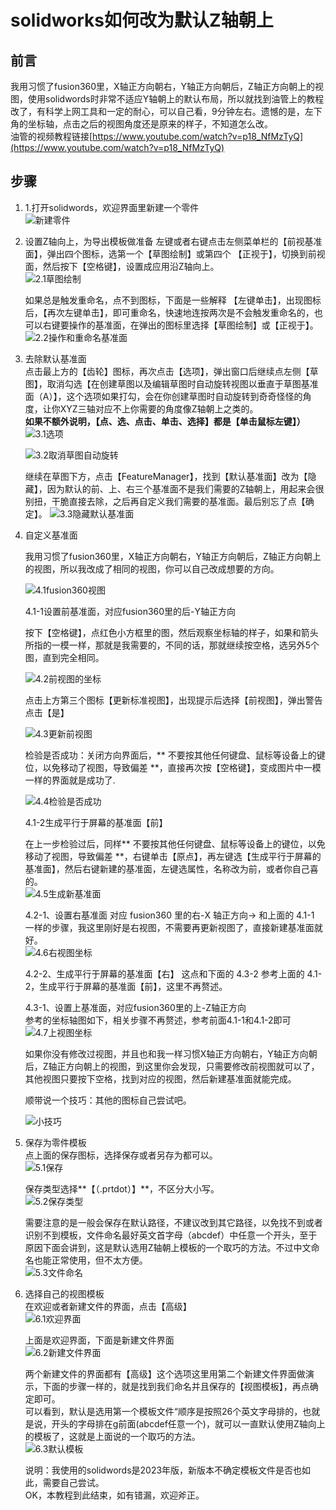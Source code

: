 # solidworks如何改为默认Z轴朝上

## 前言
 我用习惯了fusion360里，X轴正方向朝右，Y轴正方向朝后，Z轴正方向朝上的视图，使用solidwords时非常不适应Y轴朝上的默认布局，所以就找到油管上的教程改了，有科学上网工具和一定的耐心，可以自己看，9分钟左右。遗憾的是，左下角的坐标轴，点击之后的视图角度还是原来的样子，不知道怎么改。  
    油管的视频教程链接[https://www.youtube.com/watch?v=p18_NfMzTyQ](https://www.youtube.com/watch?v=p18_NfMzTyQ)


## 步骤
1. 1.打开solidwords，欢迎界面里新建一个零件  
    ![新建零件](./images/1新建.png)  
    
2. 设置Z轴向上，为导出模板做准备
    左键或者右键点击左侧菜单栏的【前视基准面】，弹出四个图标，选第一个【草图绘制】或第四个 【正视于】，切换到前视面，然后按下【空格键】，设置成应用沿Z轴向上。  
    ![2.1草图绘制](./images/2.1设置Z轴向上.png)  

    如果总是触发重命名，点不到图标，下面是一些解释
    【左键单击】，出现图标后，【再次左键单击】，即可重命名，快速地连按两次是不会触发重命名的，也可以右键要操作的基准面，在弹出的图标里选择【草图绘制】或【正视于】。  
    ![2.2操作和重命名基准面](./images/2.2操作和重命名.png)

3. 去除默认基准面  
    点击最上方的【齿轮】图标，再次点击【选项】，弹出窗口后继续点左侧【草图】，取消勾选【在创建草图以及编辑草图时自动旋转视图以垂直于草图基准面（A）】，这个选项如果打勾，会在你创建草图时自动旋转到奇奇怪怪的角度，让你XYZ三轴对应不上你需要的角度像Z轴朝上之类的。  
    **如果不额外说明，【点、选、点击、单击、选择】都是【单击鼠标左键】）**
    ![3.1选项](./images/3.1打开选项.png)  

    ![3.2取消草图自动旋转](./images/3.2取消草图自动旋转.png)  

    继续在草图下方，点击【FeatureManager】，找到【默认基准面】改为【隐藏】，因为默认的前、上、右三个基准面不是我们需要的Z轴朝上，用起来会很别扭，干脆直接去除，之后再自定义我们需要的基准面。最后别忘了点【确定】。
    ![3.3隐藏默认基准面](./images/3.3隐藏默认基准面.png)  


4. 自定义基准面  

    我用习惯了fusion360里，X轴正方向朝右，Y轴正方向朝后，Z轴正方向朝上的视图，所以我改成了相同的视图，你可以自己改成想要的方向。  

    ![4.1fusion360视图](./images/4.1fusion360视图.png)  


    4.1-1设置前基准面，对应fusion360里的后-Y轴正方向  

	按下【空格键】，点红色小方框里的图，然后观察坐标轴的样子，如果和箭头所指的一模一样，那就是我需要的，不同的话，那就继续按空格，选另外5个图，直到完全相同。  

	![4.2前视图的坐标](./images/4.2前的坐标.png)  

    点击上方第三个图标【更新标准视图】，出现提示后选择【前视图】，弹出警告点击【是】  

    ![4.3更新前视图](./images/4.3更新前视面.png)  

    检验是否成功：关闭方向界面后，** 不要按其他任何键盘、鼠标等设备上的键位，以免移动了视图，导致偏差 **，直接再次按【空格键】，变成图片中一模一样的界面就是成功了.  

    ![4.4检验是否成功](./images/4.4检验前视面.png)  

    4.1-2生成平行于屏幕的基准面【前】  

	在上一步检验过后，同样** 不要按其他任何键盘、鼠标等设备上的键位，以免移动了视图，导致偏差 **，右键单击【原点】，再左键选【生成平行于屏幕的基准面】，然后右键新建的基准面，左键选属性，名称改为前，或者你自己喜的。  
    ![4.5生成新基准面](./images/4.5生成新基准面.png)  

    4.2-1、设置右基准面
    对应 fusion360 里的右-X 轴正方向→ 和上面的 4.1-1 一样的步骤，我这里刚好是右视图，不需要再更新视图了，直接新建基准面就好。  
    ![4.6右视图坐标](./images/4.6右的坐标.png)  

     4.2-2、生成平行于屏幕的基准面【右】 这点和下面的 4.3-2 参考上面的 4.1-2，生成平行于屏幕的基准面【前】，这里不再赘述。  

    4.3-1、设置上基准面，对应fusion360里的上-Z轴正方向  
	参考的坐标轴图如下，相关步骤不再赘述，参考前面4.1-1和4.1-2即可  
    ![4.7上视图坐标](./images/4.7上的坐标.png)  

    如果你没有修改过视图，并且也和我一样习惯X轴正方向朝右，Y轴正方向朝后，Z轴正方向朝上的视图，到这里你会发现，只需要修改前视图就可以了，其他视图只要按下空格，找到对应的视图，然后新建基准面就能完成。  

    顺带说一个技巧：其他的图标自己尝试吧。  

    ![小技巧](./images/4.8小技巧.png)  

5. 保存为零件模板  
    点上面的保存图标，选择保存或者另存为都可以。  
    ![5.1保存](./images/5.1保存.png)  

    保存类型选择**【（.prtdot）】**，不区分大小写。  
    ![5.2保存类型](./images/5.2prtdot模板文件格式.png)  

    需要注意的是一般会保存在默认路径，不建议改到其它路径，以免找不到或者识别不到模板，文件命名最好英文首字母（abcdef）中任意一个开头，至于原因下面会讲到，这是默认选用Z轴朝上模板的一个取巧的方法。不过中文命名也能正常使用，但不太方便。  
    ![5.3文件命名](./images/5.3文件命名.png)  

6. 选择自己的视图模板  
    在欢迎或者新建文件的界面，点击【高级】  
    ![6.1欢迎界面](./images/6.1查看模板1.png)  

    上面是欢迎界面，下面是新建文件界面  
    ![6.2新建文件界面](./images/6.2查看模板2.png) 

    两个新建文件的界面都有【高级】这个选项这里用第二个新建文件界面做演示，下面的步骤一样的，就是找到我们命名并且保存的【视图模板】，再点确定即可。  
	可以看到，默认是选用第一个模板文件“顺序是按照26个英文字母排的，也就是说，开头的字母排在g前面(abcdef任意一个)，就可以一直默认使用Z轴向上的模板了，这就是上面说的一个取巧的方法。  
    ![6.3默认模板](./images/6.3默认模板的规律.png)  

    说明：我使用的solidwords是2023年版，新版本不确定模板文件是否也如此，需要自己尝试。  
    OK，本教程到此结束，如有错漏，欢迎斧正。  




